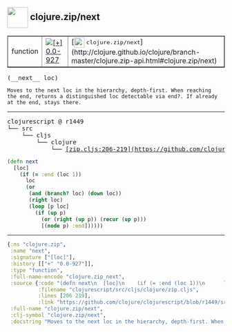 ## <img width="48px" valign="middle" src="http://i.imgur.com/Hi20huC.png"> clojure.zip/next

 <table border="1">
<tr>
<td>function</td>
<td><a href="https://github.com/cljsinfo/api-refs/tree/0.0-927"><img valign="middle" alt="[+] 0.0-927" src="https://img.shields.io/badge/+-0.0--927-lightgrey.svg"></a> </td>
<td>
[<img height="24px" valign="middle" src="http://i.imgur.com/1GjPKvB.png"> <samp>clojure.zip/next</samp>](http://clojure.github.io/clojure/branch-master/clojure.zip-api.html#clojure.zip/next)
</td>
</tr>
</table>

 <samp>
(__next__ loc)<br>
</samp>

```
Moves to the next loc in the hierarchy, depth-first. When reaching
the end, returns a distinguished loc detectable via end?. If already
at the end, stays there.
```

---

 <pre>
clojurescript @ r1449
└── src
    └── cljs
        └── clojure
            └── <ins>[zip.cljs:206-219](https://github.com/clojure/clojurescript/blob/r1449/src/cljs/clojure/zip.cljs#L206-L219)</ins>
</pre>

```clj
(defn next
  [loc]
    (if (= :end (loc 1))
      loc
      (or 
       (and (branch? loc) (down loc))
       (right loc)
       (loop [p loc]
         (if (up p)
           (or (right (up p)) (recur (up p)))
           [(node p) :end])))))
```


---

```clj
{:ns "clojure.zip",
 :name "next",
 :signature ["[loc]"],
 :history [["+" "0.0-927"]],
 :type "function",
 :full-name-encode "clojure.zip_next",
 :source {:code "(defn next\n  [loc]\n    (if (= :end (loc 1))\n      loc\n      (or \n       (and (branch? loc) (down loc))\n       (right loc)\n       (loop [p loc]\n         (if (up p)\n           (or (right (up p)) (recur (up p)))\n           [(node p) :end])))))",
          :filename "clojurescript/src/cljs/clojure/zip.cljs",
          :lines [206 219],
          :link "https://github.com/clojure/clojurescript/blob/r1449/src/cljs/clojure/zip.cljs#L206-L219"},
 :full-name "clojure.zip/next",
 :clj-symbol "clojure.zip/next",
 :docstring "Moves to the next loc in the hierarchy, depth-first. When reaching\nthe end, returns a distinguished loc detectable via end?. If already\nat the end, stays there."}

```
